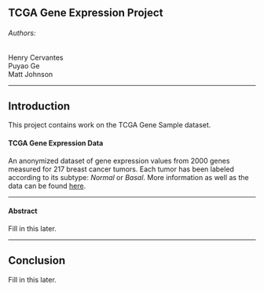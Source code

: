 TCGA Gene Expression Project
----------------------------
###### Authors:
Henry Cervantes \
Puyao Ge \
Matt Johnson

***

Introduction
------------
This project contains work on the TCGA Gene Sample dataset. 

#### TCGA Gene Expression Data

An anonymized dataset of gene expression values from 2000 genes measured for 217 breast cancer tumors. Each tumor has been labeled according to its subtype: *Normal* or *Basal*. More information as well as the data can be found [here](https://www.cancer.gov/about-nci/organization/ccg/research/structural-genomics/tcga). 

***

#### Abstract

Fill in this later. 

***

Conclusion
----------
Fill in this later. 